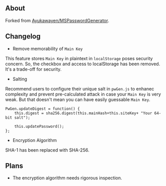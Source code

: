 ## About
Forked from [Ayukawayen/MSPasswordGenerator](https://github.com/curability4apish/Traceless-Vault/blob/master/README-MSPasswordGenerator.md).
## Changelog
* Remove memorability of `Main Key`

This feature stores `Main Key` in plaintext in `localStorage` poses security concern. So, the checkbox and access to localStorage has been removed. It's a trade-off for security.

* Salting

Recommend users to configure their unique salt in `pwGen.js` to enhanec complexity and prevent pre-calculated attack in case your `Main Key` is very weak. But that doesn't mean you can have easily guessable `Main Key`.

```
PwGen.updateDigest = function() {
	this.digest = sha256.digest(this.mainHash+this.siteKey+ "Your 64-bit salt");
	
	this.updatePassword();
};
```
* Encryption Algorithm

SHA-1 has been replaced with SHA-256.

## Plans
* The encryption algorithm needs rigorous inspection.
